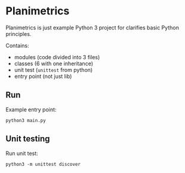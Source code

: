 
# Planimetrics

Planimetrics is just example Python 3 project for clarifies basic Python principles. 

Contains:

* modules (code divided into 3 files)
* classes (6 with one inheritance)
* unit test (`unittest` from python)
* entry point (not just lib)


## Run

Example entry point:

```
python3 main.py
```


## Unit testing

Run unit test:

```
python3 -m unittest discover
```